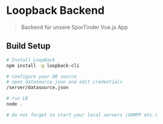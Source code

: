 # Loopback Backend 

> Backend für unsere SporTinder Vue.js App

## Build Setup

``` bash
# Install LoopBack
npm install -g loopback-cli

# configure your DB source
# open datasource.json and edit credentials
/server/datasource.json

# run LB
node .

# do not forget to start your local servers (XAMPP etc.)

```
